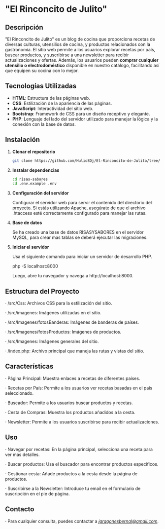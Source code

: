 # "El Rinconcito de Julito"

## Descripción

"El Rinconcito de Julito" es un blog de cocina que proporciona recetas de diversas culturas, utensilios de cocina, y productos relacionados con la gastronomía. El sitio web permite a los usuarios explorar recetas por país, buscar productos, y suscribirse a una newsletter para recibir actualizaciones y ofertas. Además, los usuarios pueden **comprar cualquier utensilio o electrodoméstico** disponible en nuestro catálogo, facilitando así que equipen su cocina con lo mejor.

## Tecnologías Utilizadas

- **HTML**: Estructura de las páginas web.
- **CSS**: Estilización de la apariencia de las páginas.
- **JavaScript**: Interactividad del sitio web.
- **Bootstrap**: Framework de CSS para un diseño receptivo y elegante.
- **PHP**: Lenguaje del lado del servidor utilizado para manejar la lógica y la conexión con la base de datos.

## Instalación

1. **Clonar el repositorio**

   ```bash
   git clone https://github.com/Hulio8Dj/El-Rinconcito-de-Julito/tree/main/TFG-main
   
2. **Instalar dependencias**

   ```bash
   cd risas-sabores
   cd .env.example .env

3. **Configuración del servidor**

   Configurar el servidor web para servir el contenido del directorio del proyecto. Si estás utilizando Apache, asegúrate de que el archivo .htaccess esté correctamente configurado para manejar las rutas.

4. **Base de datos**

   Se ha creado una base de datos RISASYSABORES en el servidor MySQL, para crear mas tablas se deberá ejecutar las migraciones.

5. **Iniciar el servidor**

   Usa el siguiente comando para iniciar un servidor de desarrollo PHP.

   php -S localhost:8000

   Luego, abre tu navegador y navega a http://localhost:8000.

## Estructura del Proyecto

·  /src/Css: Archivos CSS para la estilización del sitio.

·  /src/imagenes: Imágenes utilizadas en el sitio.

·  /src/Imagenes/fotosBanderas: Imágenes de banderas de países.

·  /src/Imagenes/fotosProductos: Imágenes de productos.

·  /src/Imagenes: Imágenes generales del sitio.

·  /index.php: Archivo principal que maneja las rutas y vistas del sitio.

## Características

·  Página Principal: Muestra enlaces a recetas de diferentes países.

·  Recetas por País: Permite a los usuarios ver recetas basadas en el país seleccionado.

·  Buscador: Permite a los usuarios buscar productos y recetas.

·  Cesta de Compras: Muestra los productos añadidos a la cesta.

·  Newsletter: Permite a los usuarios suscribirse para recibir actualizaciones.

## Uso

·  Navegar por recetas: En la página principal, selecciona una receta para ver más detalles.

·  Buscar productos: Usa el buscador para encontrar productos específicos.

·  Gestionar cesta: Añade productos a la cesta desde la página de productos.

·  Suscribirse a la Newsletter: Introduce tu email en el formulario de suscripción en el pie de página.

## Contacto

·  Para cualquier consulta, puedes contactar a *jaragonesbernal@gmail.com*.
